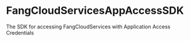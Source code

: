 # FangCloudServicesAppAccessSDK
The SDK for accessing FangCloudServices with Application Access Credentials
